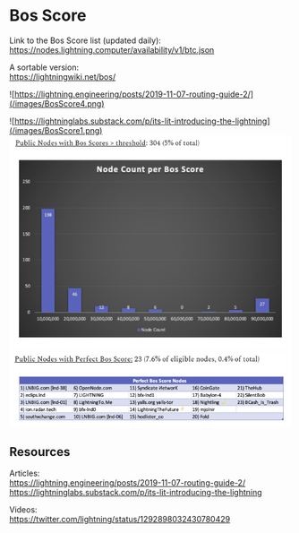 # Bos Score

Link to the Bos Score list (updated daily):  
https://nodes.lightning.computer/availability/v1/btc.json

A sortable version:  
https://lightningwiki.net/bos/

![https://lightning.engineering/posts/2019-11-07-routing-guide-2/](/images/BosScore4.png)

![https://lightninglabs.substack.com/p/its-lit-introducing-the-lightning](/images/BosScore1.png)  
![https://lightninglabs.substack.com/p/its-lit-introducing-the-lightning ](/images/BosScore2.png)  
![https://lightninglabs.substack.com/p/its-lit-introducing-the-lightning ](/images/BosScore3.png)  

## Resources

Articles:  
https://lightning.engineering/posts/2019-11-07-routing-guide-2/  
https://lightninglabs.substack.com/p/its-lit-introducing-the-lightning 

Videos:  
https://twitter.com/lightning/status/1292898032430780429
